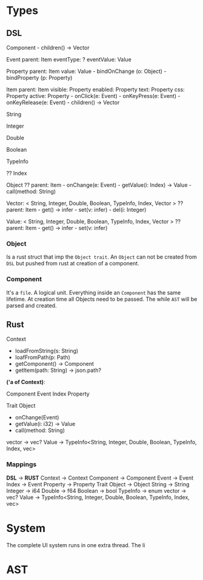 # Types

## DSL

Component
	- children() -> Vector<Item> 

Event
	parent: Item
	eventType: ?
	eventValue: Value

Property
	parent: Item
	value: Value
	- bindOnChange (o: Object)
	- bindProperty (p: Property)

Item
    parent: Item
	visible: Property
	enabled: Property
	text: Property
	css: Property
	active: Property
	- onClick(e: Event)
	- onKeyPress(e: Event)
	- onKeyRelease(e: Event)
	- children() -> Vector<Item> 


String

Integer

Double

Boolean
	
TypeInfo

?? Index


Object
	?? parent: Item
    - onChange(e: Event) 
	- getValue(i: Index) -> Value
	- call(method: String)
	
Vector: < String, Integer, Double, Boolean, TypeInfo, Index, Vector >
	?? parent: Item
    - get() -> infer
	- set(v: infer)
	- del(i: Integer)

Value: < String, Integer, Double, Boolean, TypeInfo, Index, Vector >
	?? parent: Item
    - get() -> infer
	- set(v: infer)


### Object
Is a rust struct that imp the `Object trait`. An `Object` can not be created from `DSL` but pushed from rust at creation of a component.

### Component
It's a `file`. A logical unit. Everything inside an `Component` has the same lifetime. At creation time all Objects need to be passed. The while `AST` will be parsed and created.


## Rust

Context
- loadFromString(s: String)
- loafFromPath(p: Path)
- getComponent() -> Component
- getItem(path: String) -> json.path? 

__('a of Context)__:

Component
Event
Index
Property

Trait Object
- onChange(Event)
- getValue(i: i32) -> Value
- call(method: String) 

vector -> vec? 
Value -> TypeInfo<String, Integer, Double, Boolean, TypeInfo, Index, vec>



### Mappings
__DSL__ -> __RUST__
Context -> Context
Component -> Component
Event -> Event
Index -> Event
Property -> Property
Trait Object -> Object 
String -> String 
Integer -> i64 
Double -> f64 
Boolean -> bool 
TypeInfo -> enum 
vector -> vec? 
Value -> TypeInfo<String, Integer, Double, Boolean, TypeInfo, Index, vec>

# System
The complete UI system runs in one extra thread. The li

# AST

